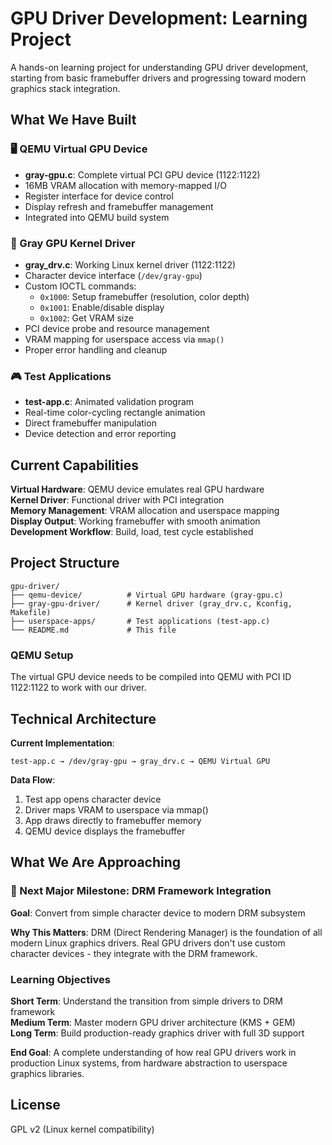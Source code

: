 # GPU Driver Development: Learning Project

A hands-on learning project for understanding GPU driver development, starting from basic framebuffer drivers and progressing toward modern graphics stack integration.

## What We Have Built

### 🖥️ QEMU Virtual GPU Device
- **gray-gpu.c**: Complete virtual PCI GPU device (1122:1122)
- 16MB VRAM allocation with memory-mapped I/O
- Register interface for device control
- Display refresh and framebuffer management
- Integrated into QEMU build system

### 🔧 Gray GPU Kernel Driver
- **gray_drv.c**: Working Linux kernel driver (1122:1122)
- Character device interface (`/dev/gray-gpu`)
- Custom IOCTL commands:
  - `0x1000`: Setup framebuffer (resolution, color depth)
  - `0x1001`: Enable/disable display
  - `0x1002`: Get VRAM size
- PCI device probe and resource management
- VRAM mapping for userspace access via `mmap()`
- Proper error handling and cleanup

### 🎮 Test Applications
- **test-app.c**: Animated validation program
- Real-time color-cycling rectangle animation
- Direct framebuffer manipulation
- Device detection and error reporting

## Current Capabilities

 **Virtual Hardware**: QEMU device emulates real GPU hardware  
 **Kernel Driver**: Functional driver with PCI integration  
 **Memory Management**: VRAM allocation and userspace mapping  
 **Display Output**: Working framebuffer with smooth animation  
 **Development Workflow**: Build, load, test cycle established

## Project Structure
```
gpu-driver/
├── qemu-device/          # Virtual GPU hardware (gray-gpu.c)
├── gray-gpu-driver/      # Kernel driver (gray_drv.c, Kconfig, Makefile)
├── userspace-apps/       # Test applications (test-app.c)
└── README.md             # This file
```

### QEMU Setup
The virtual GPU device needs to be compiled into QEMU with PCI ID 1122:1122 to work with our driver.

## Technical Architecture

**Current Implementation**:
```
test-app.c → /dev/gray-gpu → gray_drv.c → QEMU Virtual GPU
```

**Data Flow**:
1. Test app opens character device
2. Driver maps VRAM to userspace via mmap()
3. App draws directly to framebuffer memory
4. QEMU device displays the framebuffer

## What We Are Approaching

### 🎯 Next Major Milestone: DRM Framework Integration

**Goal**: Convert from simple character device to modern DRM subsystem

**Why This Matters**: DRM (Direct Rendering Manager) is the foundation of all modern Linux graphics drivers. Real GPU drivers don't use custom character devices - they integrate with the DRM framework.


### Learning Objectives

**Short Term**: Understand the transition from simple drivers to DRM framework  
**Medium Term**: Master modern GPU driver architecture (KMS + GEM)  
**Long Term**: Build production-ready graphics driver with full 3D support

**End Goal**: A complete understanding of how real GPU drivers work in production Linux systems, from hardware abstraction to userspace graphics libraries.

## License

GPL v2 (Linux kernel compatibility)
